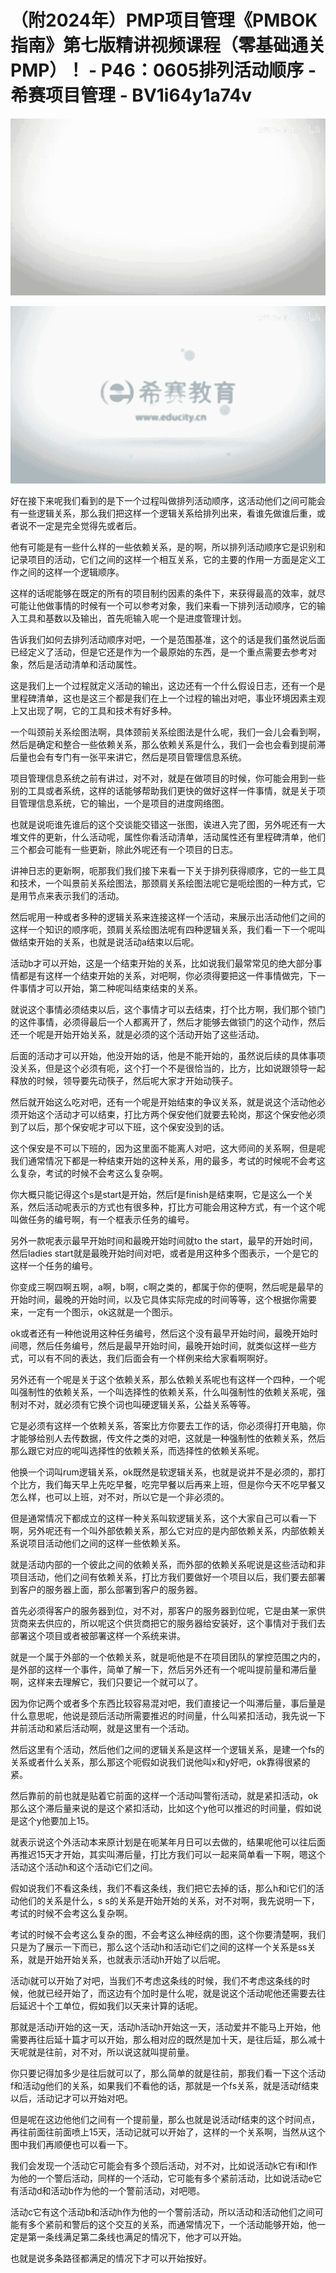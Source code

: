 # （附2024年）PMP项目管理《PMBOK指南》第七版精讲视频课程（零基础通关PMP）！ - P46：0605排列活动顺序 - 希赛项目管理 - BV1i64y1a74v

![](img/9c65116cdd754be397a040179304050b_0.png)

![](img/9c65116cdd754be397a040179304050b_1.png)

好在接下来呢我们看到的是下一个过程叫做排列活动顺序，这活动他们之间可能会有一些逻辑关系，那么我们把这样一个逻辑关系给排列出来，看谁先做谁后重，或者说不一定是完全觉得先或者后。

他有可能是有一些什么样的一些依赖关系，是的啊，所以排列活动顺序它是识别和记录项目的活动，它们之间的这样一个相互关系，它的主要的作用一方面是定义工作之间的这样一个逻辑顺序。

这样的话呢能够在既定的所有的项目制约因素的条件下，来获得最高的效率，就尽可能让他做事情的时候有一个可以参考对象，我们来看一下排列活动顺序，它的输入工具和基数以及输出，首先呃输入呢一个是进度管理计划。

告诉我们如何去排列活动顺序对吧，一个是范围基准，这个的话是我们虽然说后面已经定义了活动，但是它还是作为一个最原始的东西，是一个重点需要去参考对象，然后是活动清单和活动属性。

这是我们上一个过程就定义活动的输出，这边还有一个什么假设日志，还有一个是里程碑清单，这也是这三个都是我们在上一个过程的输出对吧，事业环境因素主观上又出现了啊，它的工具和技术有好多种。

一个叫颈前关系绘图法啊，具体颈前关系绘图法是什么呢，我们一会儿会看到啊，然后是确定和整合一些依赖关系，那么依赖关系是什么，我们一会也会看到提前滞后量也会有专门有一张平来讲它，然后是项目管理信息系统。

项目管理信息系统之前有讲过，对不对，就是在做项目的时候，你可能会用到一些别的工具或者系统，这样的话能够帮助我们更快的做好这样一件事情，就是关于项目管理信息系统，它的输出，一个是项目的进度网络图。

也就是说呃谁先谁后的这个交谈能交错这一张图，诶进入完了图，另外呢还有一大堆文件的更新，什么活动呢，属性你看活动清单，活动属性还有里程碑清单，他们三个都会可能有一些更新，除此外呢还有一个项目的日志。

讲神日志的更新啊，呃那我们我们接下来看一下关于排列获得顺序，它的一些工具和技术，一个叫景前关系绘图法，那颈肩关系绘图法呢它是呃绘图的一种方式，它是用节点来表示我们的活动。

然后呢用一种或者多种的逻辑关系来连接这样一个活动，来展示出活动他们之间的这样一个知识的顺序呃，颈肩关系绘图法呢有四种逻辑关系，我们看一下一个呢叫做结束开始的关系，也就是说活动a结束以后呢。

活动b才可以开始，这是一个结束开始的关系，比如说我们最常常见的绝大部分事情都是有这样一个结束开始的关系，对吧啊，你必须得要把这一件事情做完，下一件事情才可以开始，第二种呢叫结束结束的关系。

就说这个事情必须结束以后，这个事情才可以去结束，打个比方啊，我们那个锁门的这件事情，必须得最后一个人都离开了，然后才能够去做锁门的这个动作，然后还一个呢是开始开始关系，就是必须的这个活动开始了这些活动。

后面的活动才可以开始，他没开始的话，他是不能开始的，虽然说后续的具体事项没关系，但是这个必须有呃，这个打一个不是很恰当的，比方，比如说跟领导一起释放的时候，领导要先动筷子，然后呢大家才开始动筷子。

然后就开始这么吃对吧，还有一个呢是开始结束的争议关系，就是说这个活动他必须开始这个活动才可以结束，打比方两个保安他们就要去轮岗，那这个保安他必须到了以后，那个保安呢才可以下班，这个保安没到的话。

这个保安是不可以下班的，因为这里面不能离人对吧，这大师间的关系啊，但是呢我们通常情况下都是一种结束开始的这种关系，用的最多，考试的时候呢不会考这么复杂，考试的时候不会考这么复杂啊。

你大概只能记得这个s是start是开始，然后f是finish是结束啊，它是这么一个关系，然后活动呢表示的方式也有很多种，打比方可能会用这种方式，有一个这个呢叫做任务的编号啊，有一个框表示任务的编号。

另外一款呢表示最早开始时间和最晚开始时间就to the start，最早的开始时间，然后ladies start就是最晚开始时间对吧，或者是用这种多个图表示，一个是它的这样一个任务的编号。

你变成三啊四啊五啊，a啊，b啊，c啊之类的，都属于你的便啊，然后呢是最早的开始时间，最晚的开始时间，以及它具体实际完成的时间等等，这个根据你需要来，一定有一个图示，ok这就是一个图示。

ok或者还有一种他说用这种任务编号，然后这个没有最早开始时间，最晚开始时间嗯，然后任务编号，然后是最早开始时间，最晚开始时间，就类似这样一些方式，可以有不同的表达，我们后面会有一个样例来给大家看啊啊好。

另外还有一个呢是关于这个依赖关系，那么依赖关系呢也有这样一个四种，一个呢叫强制性的依赖关系，一个叫选择性的依赖关系，什么叫强制性的依赖关系呢，强制对不对，就必须有它换个词也叫硬逻辑关系，公益关系等等。

它是必须有这样一个依赖关系，答案比方你要去工作的话，你必须得打开电脑，你才能够给别人去传数据，传文件之类的对吧，这就是一种强制性的依赖关系，然后那么跟它对应的呢叫选择性的依赖关系，而选择性的依赖关系呢。

他换一个词叫rum逻辑关系，ok既然是软逻辑关系，也就是说并不是必须的，那打个比方，我们每天早上先吃早餐，吃完早餐以后再来上班，但是你今天不吃早餐又怎么样，也可以上班，对不对，所以它是一个非必须的。

但是通常情况下都成立的这样一种关系叫软逻辑关系，这个大家自己可以看一下啊，另外呢还有一个叫外部依赖关系，那么它对应的是内部依赖关系，内部依赖关系说项目活动他们之间的这样一些依赖关系。

就是活动内部的一个彼此之间的依赖关系，而外部的依赖关系呢说是这些活动和非项目活动，他们之间有依赖关系，打比方我们要做好一个项目以后，我们要去部署到客户的服务器上面，那么部署到客户的服务器。

首先必须得客户的服务器到位，对不对，那客户的服务器到位呢，它是由某一家供货商来去供应的，所以呢这个供货商把它的服务器给安装好，这个事情对于我们去部署这个项目或者被部署这样一个系统来讲。

就是一个属于外部的一个依赖关系，就是呃他是不在项目团队的掌控范围之内的，是外部的这样一个事件，简单了解一下，然后另外还有一个呢叫提前量和滞后量啊，这样来去理解它，我们只要记一个就可以了。

因为你记两个或者多个东西比较容易混对吧，我们直接记一个叫滞后量，事后量是什么意思呢，他说是颈后活动所需要推迟的时间量，什么叫紧扣活动，我先说一下井前活动和紧后活动啊，就是这里有一个活动。

然后这里有个活动，然后他们之间的逻辑关系是这样一个逻辑关系，是建一个fs的关系或者什么关系，那么那这个呃假如说我们说他叫x和y好吧，ok靠得很紧的紧。

然后靠前的前也就是贴着它前面的这样一个活动叫警衔活动，就是紧扣活动，ok那么这个滞后量来说的是这个紧扣活动，比如这个y他可以推迟的时间量，假如说是这个y他要加上15。

就表示说这个外活动本来原计划是在呃某年月日可以去做的，结果呢他可以往后面再推迟15天才开始，其实叫滞后量，打比方我们可以一起来简单看一下啊，嗯这个活动这个活动h和这个活动i它们之间。

假如说我们不看这条线，我们不看这条线，我们把它去掉的话，那么h和i它们的活动他们的关系是什么，s s的关系是开始开始的关系，对不对啊，我先说明一下，考试的时候不会考这么复杂啊。

考试的时候不会考这么复杂的图，不会考这么神经病的图，这个你要清楚啊，我们只是为了展示一下而已，那么这个活动h和活动i它们之间的这样一个关系是ss关系，就是开始开始关系，也就表示活动h开始了以后呢。

活动i就可以开始了对吧，当我们不考虑这条线的时候，我们不考虑这条线的时候，他就已经开始了，而这边有个加时是什么呢，就是说这个活动呢他还需要去往后延迟十个工单位，假如我们以天来计算的话呢。

那就是活动i开始的这一天，活动h活动h开始这一天，活动爱并不能马上开始，他需要再往后延十篇才可以开始，那么相对应的既然是加十天，是往后延，那么减十天呢就是往前，对不对，所以说这就叫提前量。

你只要记得加多少是往后就可以了，那么简单的就是往前，那我们看一下这个活动f和活动g他们的关系，如果我们不看他的话，那就是一个fs关系，就是活动f结束以后，活动记才可以开始对吧。

但是呢在这边他他们之间有一个提前量，那么也就是说活动f结束的这个时间点，再往前面往前面喷上15天，活动记就可以开始了，这样的一个关系啊，当然从这个图中我们再顺便也可以看一下。

我们会发现一个活动它可能会有多个颈后活动，对不对，比如说活动k它有i和l作为他的一个警后活动，同样的一个活动，它可能有多个紧前活动，比如说活动e它有活动d和活动b作为他的一个警前活动，对吧嗯。

活动c它有这个活动b和活动h作为他的一个警前活动，所以活动和活动他们之间可能有多个紧前和警后的这个交互的关系，而通常情况下，一个活动能够开始，他一定是第一条线满足第二条线也满足的情况下，他才可以开始。

也就是说多条路径都满足的情况下才可以开始按好。
